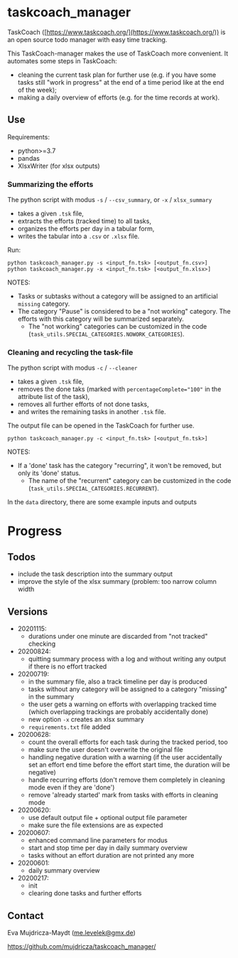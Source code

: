# taskcoach_manager


TaskCoach ([https://www.taskcoach.org/](https://www.taskcoach.org/)) is an open source todo manager with easy time tracking.

This TaskCoach-manager makes the use of TaskCoach more convenient. It automates some steps in TaskCoach:
 - cleaning the current task plan for further use (e.g. if you have some tasks still "work in progress" at the end of a time period like at the end of the week);
 - making a daily overview of efforts (e.g. for the time records at work).
 


## Use

Requirements:
- python>=3.7
- pandas
- XlsxWriter (for xlsx outputs)


### Summarizing the efforts

The python script with modus `-s` / `--csv_summary`, or `-x` / `xlsx_summary`
- takes a given `.tsk` file,
- extracts the efforts (tracked time) to all tasks,
- organizes the efforts per day in a tabular form,
- writes the tabular into a `.csv` or `.xlsx` file.

Run:
```
python taskcoach_manager.py -s <input_fn.tsk> [<output_fn.csv>]
python taskcoach_manager.py -x <input_fn.tsk> [<output_fn.xlsx>]
```

NOTES:
 - Tasks or subtasks without a category will be assigned to an artificial `missing` category.
 - The category "Pause" is considered to be a "not working" category. The efforts with this category will be summarized separately. 
   * The "not working" categories can be customized in the code (`task_utils.SPECIAL_CATEGORIES.NOWORK_CATEGORIES`).

### Cleaning and recycling the task-file

The python script with modus `-c` / `--cleaner`
- takes a given `.tsk` file, 
- removes the done taks (marked with `percentageComplete="100"` in the attribute list of the task),
- removes all further efforts of not done tasks, 
- and writes the remaining tasks in another `.tsk` file. 

The output file can be opened in the TaskCoach for further use.

```
python taskcoach_manager.py -c <input_fn.tsk> [<output_fn.tsk>]
```

NOTES:
- If a 'done' task has the category "recurring", it won't be removed, but only its 'done' status.
  * The name of the "recurrent" category can be customized in the code (`task_utils.SPECIAL_CATEGORIES.RECURRENT`).

In the `data` directory, there are some example inputs and outputs

# Progress

## Todos

* include the task description into the summary output
* improve the style of the xlsx summary (problem: too narrow column width

## Versions

- 20201115:
  * durations under one minute are discarded from "not tracked" checking
- 20200824:
  * quitting summary process with a log and without writing any output if there is no effort tracked
- 20200719:
  * in the summary file, also a track timeline per day is produced
  * tasks without any category will be assigned to a category "missing" in the summary
  * the user gets a warning on efforts with overlapping tracked time (which overlapping trackings are probably accidentally done)
  * new option `-x` creates an xlsx summary
  * `requirements.txt` file added
- 20200628:
  * count the overall efforts for each task during the tracked period, too
  * make sure the user doesn't overwrite the original file
  * handling negative duration with a warning (if the user accidentally set an effort end time before the effort start time, the duration will be negative)
  * handle recurring efforts (don't remove them completely in cleaning mode even if they are 'done')
  * remove 'already started' mark from tasks with efforts in cleaning mode 
- 20200620:
  * use default output file + optional output file parameter
  * make sure the file extensions are as expected
- 20200607:
  * enhanced command line parameters for modus
  * start and stop time per day in daily summary overview
  * tasks without an effort duration are not printed any more
- 20200601:
  * daily summary overview
- 20200217: 
  * init
  * clearing done tasks and further efforts
 
## Contact

Eva Mujdricza-Maydt (me.levelek@gmx.de)

https://github.com/mujdricza/taskcoach_manager/

